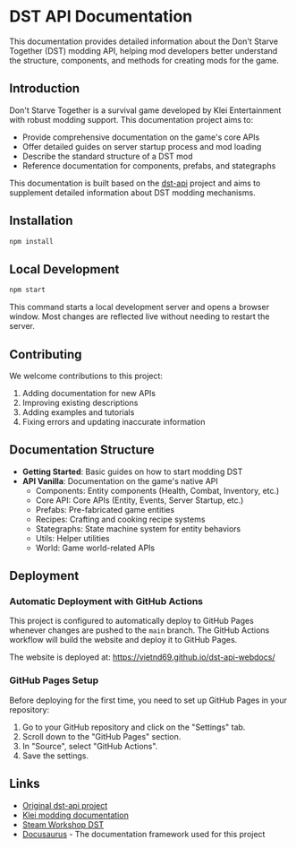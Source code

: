 # DST API Documentation

This documentation provides detailed information about the Don't Starve Together (DST) modding API, helping mod developers better understand the structure, components, and methods for creating mods for the game.

## Introduction

Don't Starve Together is a survival game developed by Klei Entertainment with robust modding support. This documentation project aims to:

- Provide comprehensive documentation on the game's core APIs
- Offer detailed guides on server startup process and mod loading
- Describe the standard structure of a DST mod
- Reference documentation for components, prefabs, and stategraphs

This documentation is built based on the [dst-api](https://github.com/dstmodders/dst-api) project and aims to supplement detailed information about DST modding mechanisms.

## Installation

```bash
npm install
```

## Local Development

```bash
npm start
```

This command starts a local development server and opens a browser window. Most changes are reflected live without needing to restart the server.

## Contributing

We welcome contributions to this project:

1. Adding documentation for new APIs
2. Improving existing descriptions
3. Adding examples and tutorials
4. Fixing errors and updating inaccurate information

## Documentation Structure

- **Getting Started**: Basic guides on how to start modding DST
- **API Vanilla**: Documentation on the game's native API
  - Components: Entity components (Health, Combat, Inventory, etc.)
  - Core API: Core APIs (Entity, Events, Server Startup, etc.)
  - Prefabs: Pre-fabricated game entities
  - Recipes: Crafting and cooking recipe systems
  - Stategraphs: State machine system for entity behaviors
  - Utils: Helper utilities
  - World: Game world-related APIs

## Deployment

### Automatic Deployment with GitHub Actions

This project is configured to automatically deploy to GitHub Pages whenever changes are pushed to the `main` branch. The GitHub Actions workflow will build the website and deploy it to GitHub Pages.

The website is deployed at: https://vietnd69.github.io/dst-api-webdocs/

### GitHub Pages Setup

Before deploying for the first time, you need to set up GitHub Pages in your repository:

1. Go to your GitHub repository and click on the "Settings" tab.
2. Scroll down to the "GitHub Pages" section.
3. In "Source", select "GitHub Actions".
4. Save the settings.

## Links

- [Original dst-api project](https://github.com/dstmodders/dst-api)
- [Klei modding documentation](https://forums.kleientertainment.com/forums/forum/79-dont-starve-together-beta-modding/)
- [Steam Workshop DST](https://steamcommunity.com/app/322330/workshop/)
- [Docusaurus](https://docusaurus.io/) - The documentation framework used for this project
